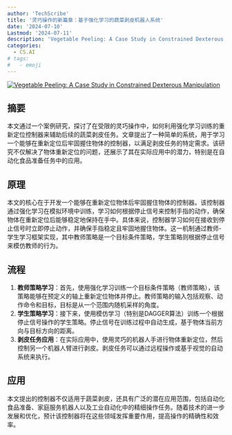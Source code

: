```yaml
---
author: 'TechScribe'
title: '灵巧操作的新篇章：基于强化学习的蔬菜剥皮机器人系统'
date: '2024-07-10'
Lastmod: '2024-07-11'
description: 'Vegetable Peeling: A Case Study in Constrained Dexterous Manipulation'
categories:
  - CS.AI
# tags:
#   - emoji
---
```


[![Vegetable Peeling: A Case Study in Constrained Dexterous Manipulation](https://arxiv-research-1301205113.cos.ap-guangzhou.myqcloud.com/images/2407.07884v1.pdf_0.jpg)](https://arxiv.org/abs/2407.07884v1)

## 摘要

本文通过一个案例研究，探讨了在受限的灵巧操作中，如何利用强化学习训练的重新定位控制器来辅助后续的蔬菜剥皮任务。文章提出了一种简单的系统，用于学习一个能够在重新定位后牢固握住物体的控制器，以满足剥皮任务的特定需求。该研究不仅解决了物体重新定位的问题，还展示了其在实际应用中的潜力，特别是在自动化食品准备任务中的应用。<!--more-->

## 原理

本文的核心在于开发一个能够在重新定位物体后牢固握住物体的控制器。该控制器通过强化学习在模拟环境中训练，学习如何根据停止信号来控制手指的动作，确保物体在重新定位后能够稳定地保持在手中。具体来说，控制器学习如何在接收到停止信号时立即停止动作，并确保手指稳定且牢固地握住物体。这一机制通过教师-学生学习框架实现，其中教师策略是一个目标条件策略，学生策略则根据停止信号来模仿教师的行为。

## 流程

1. **教师策略学习**：首先，使用强化学习训练一个目标条件策略（教师策略），该策略能够在预定义的轴上重新定位物体并停止。教师策略的输入包括观察、动作命令和目标，目标是从一个范围内随机采样的角度。
2. **学生策略学习**：接下来，使用模仿学习（特别是DAGGER算法）训练一个根据停止信号操作的学生策略。停止信号在训练过程中自动生成，基于物体当前方向与目标方向的距离。
3. **剥皮任务应用**：在实际应用中，使用灵巧的机器人手进行物体重新定位，然后控制另一个机器人臂进行剥皮。剥皮任务可以通过远程操作或基于视觉的自动系统来执行。

## 应用

本文提出的控制器不仅适用于蔬菜剥皮，还具有广泛的潜在应用范围，包括自动化食品准备、家庭服务机器人以及工业自动化中的精细操作任务。随着技术的进一步发展和优化，预计该控制器将在这些领域发挥重要作用，提高操作的精确性和效率。
